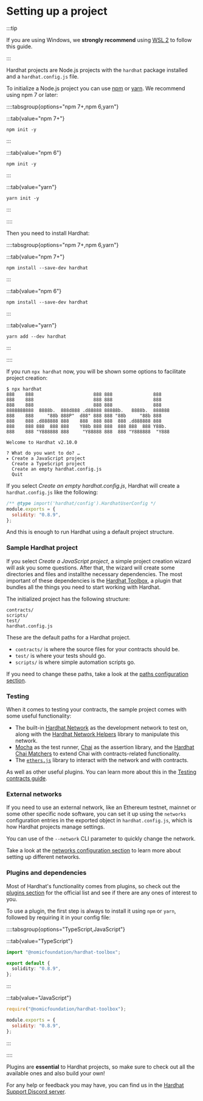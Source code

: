 # Setting up a project

:::tip

If you are using Windows, we **strongly recommend** using [WSL 2](https://docs.microsoft.com/en-us/windows/wsl/about) to follow this guide.

:::

Hardhat projects are Node.js projects with the `hardhat` package installed and a `hardhat.config.js` file.

To initialize a Node.js project you can use [npm](https://docs.npmjs.com/cli/v8) or [yarn](https://classic.yarnpkg.com/). We recommend using npm 7 or later:

::::tabsgroup{options="npm 7+,npm 6,yarn"}

:::tab{value="npm 7+"}

```
npm init -y
```

:::

:::tab{value="npm 6"}

```
npm init -y
```

:::

:::tab{value="yarn"}

```
yarn init -y
```

:::

::::

Then you need to install Hardhat:

::::tabsgroup{options="npm 7+,npm 6,yarn"}

:::tab{value="npm 7+"}

```
npm install --save-dev hardhat
```

:::

:::tab{value="npm 6"}

```
npm install --save-dev hardhat
```

:::

:::tab{value="yarn"}

```
yarn add --dev hardhat
```

:::

::::

If you run `npx hardhat` now, you will be shown some options to facilitate project creation:

```
$ npx hardhat
888    888                      888 888               888
888    888                      888 888               888
888    888                      888 888               888
8888888888  8888b.  888d888 .d88888 88888b.   8888b.  888888
888    888     "88b 888P"  d88" 888 888 "88b     "88b 888
888    888 .d888888 888    888  888 888  888 .d888888 888
888    888 888  888 888    Y88b 888 888  888 888  888 Y88b.
888    888 "Y888888 888     "Y88888 888  888 "Y888888  "Y888

Welcome to Hardhat v2.10.0

? What do you want to do? …
▸ Create a JavaScript project
  Create a TypeScript project
  Create an empty hardhat.config.js
  Quit
```

If you select _Create an empty hardhat.config.js_, Hardhat will create a `hardhat.config.js` like the following:

```js
/** @type import('hardhat/config').HardhatUserConfig */
module.exports = {
  solidity: "0.8.9",
};
```

And this is enough to run Hardhat using a default project structure.

### Sample Hardhat project

If you select _Create a JavaScript project_, a simple project creation wizard will ask you some questions. After that, the wizard will create some directories and files and installthe necessary dependencies. The most important of these dependencies is the [Hardhat Toolbox](/hardhat-runner/plugins/nomicfoundation-hardhat-toolbox), a plugin that bundles all the things you need to start working with Hardhat.

The initialized project has the following structure:

```
contracts/
scripts/
test/
hardhat.config.js
```

These are the default paths for a Hardhat project.

- `contracts/` is where the source files for your contracts should be.
- `test/` is where your tests should go.
- `scripts/` is where simple automation scripts go.

If you need to change these paths, take a look at the [paths configuration section](../config/index.md#path-configuration).

### Testing

When it comes to testing your contracts, the sample project comes with some useful functionality:

- The built-in [Hardhat Network](/hardhat-network/docs) as the development network to test on, along with the [Hardhat Network Helpers](/hardhat-network-helpers) library to manipulate this network.
- [Mocha](https://mochajs.org/) as the test runner, [Chai](https://chaijs.com/) as the assertion library, and the [Hardhat Chai Matchers](/hardhat-chai-matchers) to extend Chai with contracts-related functionality.
- The [`ethers.js`](https://docs.ethers.io/v5/) library to interact with the network and with contracts.

As well as other useful plugins. You can learn more about this in the [Testing contracts guide](./test-contracts.md).

### External networks

If you need to use an external network, like an Ethereum testnet, mainnet or some other specific node software, you can set it up using the `networks` configuration entries in the exported object in `hardhat.config.js`, which is how Hardhat projects manage settings.

You can use of the `--network` CLI parameter to quickly change the network.

Take a look at the [networks configuration section](../config/index.md#networks-configuration) to learn more about setting up different networks.

### Plugins and dependencies

Most of Hardhat's functionality comes from plugins, so check out the [plugins section](/hardhat-runner/plugins) for the official list and see if there are any ones of interest to you.

To use a plugin, the first step is always to install it using `npm` or `yarn`, followed by requiring it in your config file:

::::tabsgroup{options="TypeScript,JavaScript"}

:::tab{value="TypeScript"}

```ts
import "@nomicfoundation/hardhat-toolbox";

export default {
  solidity: "0.8.9",
};
```

:::

:::tab{value="JavaScript"}

```js
require("@nomicfoundation/hardhat-toolbox");

module.exports = {
  solidity: "0.8.9",
};
```

:::

::::

Plugins are **essential** to Hardhat projects, so make sure to check out all the available ones and also build your own!

For any help or feedback you may have, you can find us in the [Hardhat Support Discord server](/discord).
